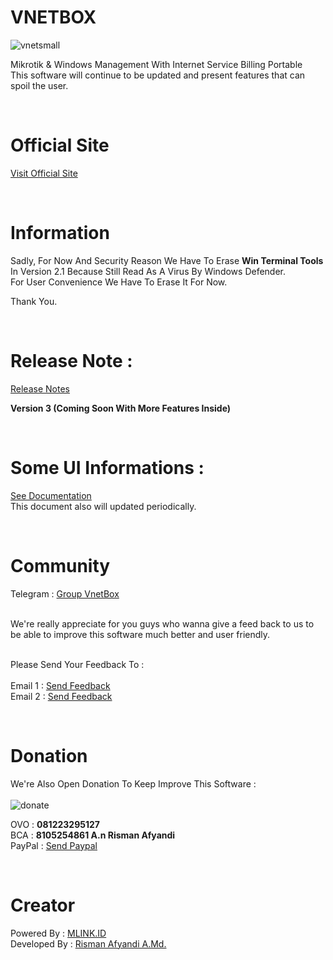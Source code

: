 # VNETBOX
![vnetsmall](https://github.com/RismanAfyandi/VNETBOX/assets/12500895/b9ee6fbf-c7e8-4ce7-9fd3-d9006e086ab6)


Mikrotik &amp; Windows Management With Internet Service Billing Portable
<br>
This software will continue to be updated and present features that can spoil the user.

<br>

# Official Site
<a href="https://vnetbox.cloud/">Visit Official Site</a>

<br>

# Information
Sadly, For Now And Security Reason We Have To Erase <b>Win Terminal Tools</b> In Version 2.1 Because Still Read As A Virus By Windows Defender.
<br>
For User Convenience We Have To Erase It For Now.

Thank You.

<br>

# Release Note : 
<a href="https://github.com/RismanAfyandi/VNETBOX/blob/main/RELEASE.md">Release Notes</a>

<b>Version 3 (Coming Soon With More Features Inside)</b> 

<br>

# Some UI Informations : 
<a href="https://github.com/RismanAfyandi/VNETBOX/blob/main/UI.md">See Documentation</a><br>
This document also will updated periodically.

<br>

# Community
Telegram : <a href="https://t.me/vnetbox" target="_blank">Group VnetBox</a>

<br>
We're really appreciate for you guys who wanna give a feed back to us to be able to improve this software much better and user friendly.

<br>
<br>

Please Send Your Feedback To : <br><br>
Email 1 : <a href="mailto:rismanafyandi.90@outlook.com">Send Feedback</a><br>
Email 2 : <a href="mailto:rismanafyandi92@gmail.com">Send Feedback</a><br>

<br>

# Donation
We're Also Open Donation To Keep Improve This Software : <br><br>
![donate](https://github.com/RismanAfyandi/VNETBOX/assets/12500895/5109a67d-5cf3-4fe0-b5d1-cc22c34e8e04)

OVO : <b>081223295127</b><br>
BCA : <b>8105254861 A.n Risman Afyandi</b><br>
PayPal : <a href="https://paypal.me/rismanafyandi92" target="_blank">Send Paypal</a><br>

<br>

# Creator
Powered By :
<a href="https://mlink.id" target="_blank">MLINK.ID</a><br>
Developed By :
<a href="https://www.facebook.com/risman.afyandi.9" target="_blank">Risman Afyandi A.Md.</a>


